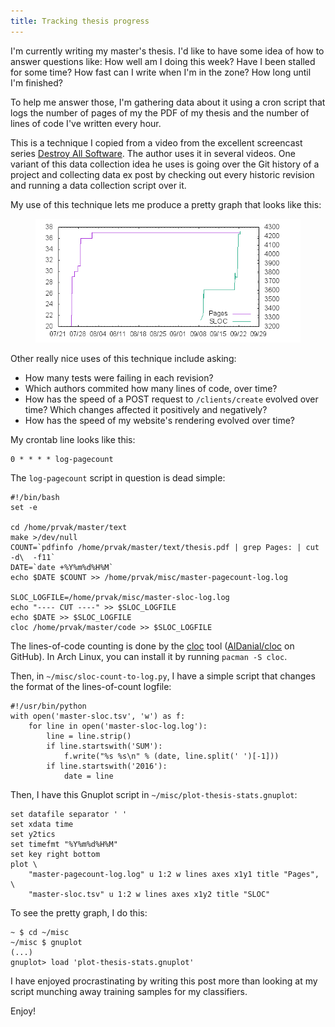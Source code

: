 ```yaml
---
title: Tracking thesis progress
---
```


I'm currently writing my master's thesis. I'd like to have some idea of how to
answer questions like: How well am I doing this week? Have I been stalled for
some time? How fast can I write when I'm in the zone? How long until I'm
finished?

To help me answer those, I'm gathering data about it using a cron script that
logs the number of pages of my the PDF of my thesis and the number of lines of
code I've written every hour.

This is a technique I copied from a video from the excellent screencast series
[Destroy All Software](https://www.destroyallsoftware.com/screencasts).
The author uses it in several videos. One variant of this data collection idea
he uses is going over the Git history of a project and collecting data
ex post by checking out every historic revision and running a data collection
script over it.

My use of this technique lets me produce a pretty graph that looks like this:
<figure>
<img src="/static/2016-09-22-thesis-tracking-graph.png">
</figure>

Other really nice uses of this technique include asking:

* How many tests were failing in each revision?
* Which authors commited how many lines of code, over time?
* How has the speed of a POST request to `/clients/create` evolved over time?
  Which changes affected it positively and negatively?
* How has the speed of my website's rendering evolved over time?

My crontab line looks like this:
```
0 * * * * log-pagecount
```

The `log-pagecount` script in question is dead simple:
```
#!/bin/bash
set -e

cd /home/prvak/master/text
make >/dev/null
COUNT=`pdfinfo /home/prvak/master/text/thesis.pdf | grep Pages: | cut -d\  -f11`
DATE=`date +%Y%m%d%H%M`
echo $DATE $COUNT >> /home/prvak/misc/master-pagecount-log.log

SLOC_LOGFILE=/home/prvak/misc/master-sloc-log.log
echo "---- CUT ----" >> $SLOC_LOGFILE
echo $DATE >> $SLOC_LOGFILE
cloc /home/prvak/master/code >> $SLOC_LOGFILE
```
The lines-of-code counting is done by the
[cloc](https://github.com/AlDanial/cloc) tool
([AlDanial/cloc](https://github.com/AlDanial/cloc) on GitHub). In Arch Linux,
you can install it by running `pacman -S cloc`.

Then, in `~/misc/sloc-count-to-log.py`, I have a simple script that changes the
format of the lines-of-count logfile:
```
#!/usr/bin/python
with open('master-sloc.tsv', 'w') as f:
    for line in open('master-sloc-log.log'):
        line = line.strip()
        if line.startswith('SUM'):
            f.write("%s %s\n" % (date, line.split(' ')[-1]))
        if line.startswith('2016'):
            date = line
```

Then, I have this Gnuplot script in `~/misc/plot-thesis-stats.gnuplot`:
```
set datafile separator ' '
set xdata time
set y2tics
set timefmt "%Y%m%d%H%M"
set key right bottom
plot \
	"master-pagecount-log.log" u 1:2 w lines axes x1y1 title "Pages", \
	"master-sloc.tsv" u 1:2 w lines axes x1y2 title "SLOC"
```

To see the pretty graph, I do this:
```
~ $ cd ~/misc
~/misc $ gnuplot
(...)
gnuplot> load 'plot-thesis-stats.gnuplot'
```

I have enjoyed procrastinating by writing this post more than looking at
my script munching away training samples for my classifiers.

Enjoy!
